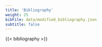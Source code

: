 ```yaml
---
title: 'Bibliography'
weight: 25
bibFile: data/modified_bibliography.json
subtitle: false
---
```


{{< bibliography >}}

